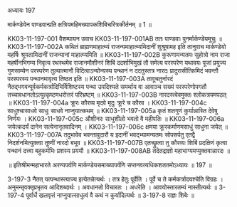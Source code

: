 अध्यायः 197

मार्कण्डेयेन पाण्डवान्प्रति क्षत्रियमहिमख्यापकशिबिचरित्रकीर्तनम् ॥ 1 ॥

KK03-11-197-001	वैशम्पायन उवाच 
KK03-11-197-001AB	ततः पाण्डवाः पुनर्मार्कण्डेयमूचुः ॥
KK03-11-197-002A	कथितं ब्राह्मणमाहात्म्यं राजन्यमाहात्म्यमिदानीं शुश्रूषामह इति तानुवाच मार्कण्डेयो महर्षिः श्रूयतामिदानीं राजन्यानां माहात्म्यमिति ॥
KK03-11-197-002B	 कुरूणामन्यतमः सुहोत्रो नाम राजा महर्षीनभिगम्य निवृत्य रथस्थमेव राजानमौशीनरं शिबिं ददर्शाभिमुखं तौ समेत्य परस्परेण यथावयः पूजां प्रयुज्य गुणसाम्येन परस्परेण तुल्यात्मानौ विदित्वाऽन्योन्यस्य पन्थानं न ददतुस्तत्र नारदः प्रादुरासीत्किमिदं भवन्तौ परस्परस्य पन्थानमावृत्य तिष्ठत इति ॥
KK03-11-197-003A	तावूचतुर्नारदं नैतद्भगवन्पूर्वकर्मकर्त्रादिभिर्विशिष्टस्य पन्था उपदिश्यते समर्थाय वा आवाञ्च सख्यं परस्परेणोपगतौ तच्चावधानतोऽत्युत्कृष्टमधरोत्तरं परिभ्रष्टम् ॥
KK03-11-197-003B	नारदस्त्वेवमुक्तः श्लोकत्रयमपठत् ॥
KK03-11-197-004a	क्रूरः कौरव्य मृदवे मृदुः क्रूरे च कौरव ।
KK03-11-197-004c	साधुश्चासाधवे साधुः साधवे नाप्नुयात्कथम् ॥
KK03-11-197-005a	कृतं शतगुणं कुर्यान्नास्ति देवेषु निर्णयः ।
KK03-11-197-005c	औशीनरः साधुशीलो भवतो वै महीपतिः ॥
KK03-11-197-006a	जयेत्कदर्यं दानेन सत्येनानृतवादिनम् ।
KK03-11-197-006c	क्षमया क्रूरकर्माणमसाधुं साधुना जयेत् ॥
KK03-11-197-007A	तदुभावेव भवन्तावुदारौ य इदानीं भवद्भ्यामन्यतमः सोपसर्पतु एतद्वै निदर्शनमित्युक्त्वा तूष्णीं नारदो बभूव ॥ 
KK03-11-197-007B	एतच्छ्रुत्वा तु कौरव्यः शिबिं प्रदक्षिणं कृत्वा पन्थानं दत्त्वा बहुकर्मभिः प्रशस्य प्रययौ ॥
KK03-11-197-008AB	तदेतद्राज्ञो महाभाग्यमप्युक्तवान्नारदः ॥

॥ इतिश्रीमन्महाभारते अरण्यपर्वणि मार्कण्डेयसमाख्यापर्वणि सप्तनवत्यधिकशततमोऽध्यायः ॥ 197 ॥

3-197-3 नैतत् यत्पन्थास्त्याज्य इत्येतन्नेत्यर्थः । तत्र हेतुः पूर्वेति । पूर्वे च ते कर्मकर्त्रादयश्चेति विग्रहः । अनुमन्तृवक्तृप्रभृतय आदिशब्दार्थः । अवधानतो विचारतः । अधरेति । आवयोस्तारतम्यं नास्तीत्यर्थः ॥ 3-197-4 पूर्वार्धे खलवृत्तं नाप्नुयात्साधुत्वं वै कथं न कुर्यादित्यर्थः ॥ 3-197-8 राज्ञः शिबेः ॥
